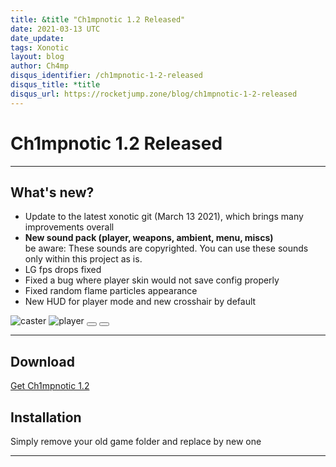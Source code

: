 ```yaml
---
title: &title "Ch1mpnotic 1.2 Released"
date: 2021-03-13 UTC
date_update:
tags: Xonotic
layout: blog
author: Ch4mp
disqus_identifier: /ch1mpnotic-1-2-released
disqus_title: *title
disqus_url: https://rocketjump.zone/blog/ch1mpnotic-1-2-released
---
```


<h1 class="w3-center">Ch1mpnotic 1.2 Released</h1>

<hr>

## What's new?

- Update to the latest xonotic git (March 13 2021), which brings many improvements overall
- **New sound pack (player, weapons, ambient, menu, miscs)**  
be aware: These sounds are copyrighted. You can use these sounds only within this project as is.  
- LG fps drops fixed
- Fixed a bug where player skin would not save config properly
- Fixed random flame particles appearance
- New HUD for player mode and new crosshair by default

<div class="w3-display-container w3-margin-top">
  <img src="../../images/ch1mpnotic/1.jpg" class="w3-mobile mySlides w3-image w3-animate-opacity" alt="caster">
  <img src="../../images/ch1mpnotic/2.jpg" class="w3-mobile mySlides w3-image w3-animate-opacity" alt="player">

  <button class="w3-button w3-display-left w3-hide-small" onclick="plusDivs(-1)">
    <i class="fas fa-3x fa-arrow-left"></i>
  </button>
  <button class="w3-button w3-display-right w3-hide-small" onclick="plusDivs(1)">
    <i class="fas fa-3x fa-arrow-right"></i>
  </button>
</div>

<hr>

## Download
<a href="/ch1mpnotic">Get Ch1mpnotic 1.2</a>

## Installation
Simply remove your old game folder and replace by new one



<hr>
<script>

  var slideIndex = 1;
  showDivs(slideIndex);

  function plusDivs(n) {
    showDivs(slideIndex += n);
  }

  function showDivs(n) {
    var i;
    var x = document.getElementsByClassName("mySlides");
    if (n > x.length) {
      slideIndex = 1
    }
    if (n < 1) {
      slideIndex = x.length
    };
    for (i = 0; i < x.length; i++) {
      x[i].style.display = "none";
    }
    x[slideIndex - 1].style.display = "block";
  }
</script>
